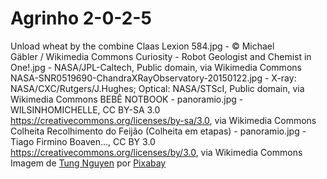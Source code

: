 # Agrinho 2-0-2-5
Unload wheat by the combine Claas Lexion 584.jpg - © Michael Gäbler / Wikimedia Commons
Curiosity - Robot Geologist and Chemist in One!.jpg - NASA/JPL-Caltech, Public domain, via Wikimedia Commons
NASA-SNR0519690-ChandraXRayObservatory-20150122.jpg - X-ray: NASA/CXC/Rutgers/J.Hughes; Optical: NASA/STScI, Public domain, via Wikimedia Commons
BEBÊ NOTBOOK - panoramio.jpg - WILSINHOMICHELLE, CC BY-SA 3.0 <https://creativecommons.org/licenses/by-sa/3.0>, via Wikimedia Commons
Colheita Recolhimento do Feijão (Colheita em etapas) - panoramio.jpg - Tiago Firmino Boaven…, CC BY 3.0 <https://creativecommons.org/licenses/by/3.0>, via Wikimedia Commons
Imagem de <a href="https://pixabay.com/pt/users/tungnguyen0905-17946924/?utm_source=link-attribution&utm_medium=referral&utm_campaign=image&utm_content=6701504">Tung Nguyen</a> por <a href="https://pixabay.com/pt//?utm_source=link-attribution&utm_medium=referral&utm_campaign=image&utm_content=6701504">Pixabay</a>